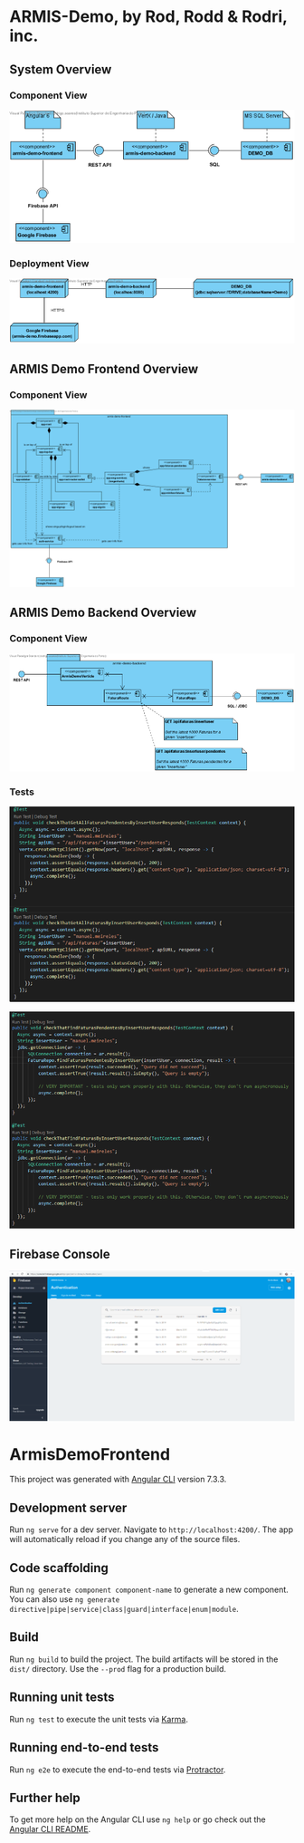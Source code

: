 # ARMIS-Demo, by Rod, Rodd & Rodri, inc.

## System Overview

### Component View
![System Overview](docs/SystemOverviewComponents.png)

### Deployment View
![System Overview](docs/SystemOverviewDeployment.png)

## ARMIS Demo Frontend Overview

### Component View
![Component Overview](docs/ArmisDemoFrontendAngularComponentsOverview.png)

## ARMIS Demo Backend Overview

### Component View
![Component Overview](docs/ArmisDemoBackendOverview.png)

### Tests
![Route Tests Example](docs/ArmisDemoBackendRouteTestsExample.png)


![Repo Tests Example](docs/ArmisDemoBackendRepoTestsExample.png)


## Firebase Console

![Component Overview](docs/FirebaseManagementConsole.png)

# ArmisDemoFrontend

This project was generated with [Angular CLI](https://github.com/angular/angular-cli) version 7.3.3.

## Development server

Run `ng serve` for a dev server. Navigate to `http://localhost:4200/`. The app will automatically reload if you change any of the source files.

## Code scaffolding

Run `ng generate component component-name` to generate a new component. You can also use `ng generate directive|pipe|service|class|guard|interface|enum|module`.

## Build

Run `ng build` to build the project. The build artifacts will be stored in the `dist/` directory. Use the `--prod` flag for a production build.

## Running unit tests

Run `ng test` to execute the unit tests via [Karma](https://karma-runner.github.io).

## Running end-to-end tests

Run `ng e2e` to execute the end-to-end tests via [Protractor](http://www.protractortest.org/).

## Further help

To get more help on the Angular CLI use `ng help` or go check out the [Angular CLI README](https://github.com/angular/angular-cli/blob/master/README.md).

